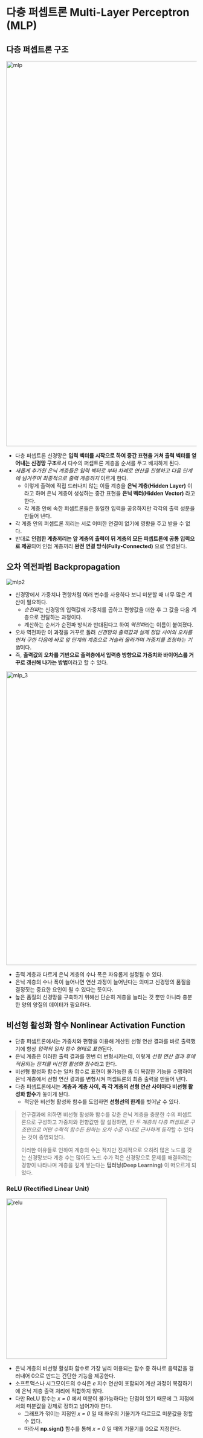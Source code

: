 # 다층 퍼셉트론 Multi-Layer Perceptron (MLP)

## 다층 퍼셉트론 구조
<img width="1020" alt="mlp" src="https://user-images.githubusercontent.com/28593767/113245140-478b0980-92f1-11eb-83c6-50aa27ee175f.png">

* 다층 퍼셉트론 신경망은 **입력 벡터를 시작으로 하여 중간 표현을 거쳐 출력 벡터를 얻어내는 신경망 구조**로서 다수의 퍼셉트론 계층을 순서를 두고 배치하게 된다.
* *새롭게 추가된 은닉 계층들은 입력 벡터로 부터 차례로 연산을 진행하고 다음 단계에 넘겨주며 최종적으로 출력 계층까지* 이르게 한다.
    + 이렇게 출력에 직접 드러나지 않는 이들 계층을 **은닉 계층(Hidden Layer)** 이라고 하며 은닉 계층이 생성하는 중간 표현을 **은닉 벡터(Hidden Vector)** 라고 한다.
    + 각 계층 안에 속한 퍼셉트론들은 동일한 입력을 공유하지만 각각의 출력 성분을 만들어 낸다. 
* 각 계층 안의 퍼셉트론 끼리는 서로 어떠한 연결이 없기에 영향을 주고 받을 수 없다. 
* 반대로 **인접한 계층끼리는 앞 계층의 출력이 뒤 계층의 모든 퍼셉트론에 공통 입력으로 제공**되어 인접 계층끼리 **완전 연결 방식(Fully-Connected)** 으로 연결된다.

## 오차 역전파법 Backpropagation
![mlp2](https://user-images.githubusercontent.com/28593767/113245154-4b1e9080-92f1-11eb-9144-eaf880716f03.png)

* 신경망에서 가중치나 편향처럼 여러 변수를 사용하다 보니 미분할 때 너무 많은 계산이 필요하다. 
    + *순전파*는 신경망의 입력값에 가중치를 곱하고 편향값을 더한 후 그 값을 다음 계층으로 전달하는 과정이다.
    + 계산하는 순서가 순전파 방식과 반대된다고 하여 *역전파*라는 이름이 붙여졌다.
* 오차 역전파란 이 과정을 거꾸로 돌려 *신경망의 출력값과 실제 정답 사이의 오차를 먼저 구한 다음에 바로 앞 단계의 계층으로 거슬러 올라가며 가중치를 조정하는 기법*이다.
* 즉, **출력값의 오차를 기반으로 출력층에서 입력층 방향으로 가중치와 바이어스를 거꾸로 갱신해 나가는 방법**이라고 할 수 있다.

<img width="778" alt="mlp_3" src="https://user-images.githubusercontent.com/28593767/113245413-dc8e0280-92f1-11eb-90f4-8f7d1b2ea83c.png">

* 출력 계층과 다르게 은닉 계층의 수나 폭은 자유롭게 설정될 수 있다.
* 은닉 계층의 수나 폭이 늘어나면 연산 과정이 늘어난다는 의미고 신경망의 품질을 결정짓는 중요한 요인이 될 수 있다는 뜻이다.
* 높은 품질의 신경망을 구축하기 위해선 단순히 계층을 늘리는 것 뿐만 아니라 충분한 양의 양질의 데이터가 필요하다.


## 비선형 활성화 함수 Nonlinear Activation Function
* 단층 퍼셉트론에서는 가중치와 편향을 이용해 계산된 선형 연산 결과를 바로 출력했기에 항상 *입력의 일차 함수 형태로 표현*된다.
* 은닉 계층은 이러한 출력 결과를 한번 더 변형시키는데, 이렇게 *선형 연산 결과 후에 적용되는 장치를 비선형 활성화 함수*라고 한다.
* 비선형 활성화 함수는 일차 함수로 표현이 불가능한 좀 더 복잡한 기능을 수행하여 은닉 계층에서 선형 연산 결과를 변형시켜 퍼셉트론의 최종 출력을 만들어 낸다.
* 다층 퍼셉트론에서는 **계층과 계층 사이, 즉 각 계층의 선형 연산 사이마다 비선형 활성화 함수**가 놓이게 된다.
    + 적당한 비선형 활성화 함수를 도입하면 **선형선의 한계**를 벗어날 수 있다.

> 연구결과에 의하면 비선형 활성화 함수를 갖춘 은닉 계층을 충분한 수의 퍼셉트론으로 구성하고 가중치와 편향값만 잘 설정하면, *단 두 계층의 다층 퍼셉트론 구조만으로 어떤 수학적 함수든 원하는 오차 수준 이내로 근사하게 동작*할 수 있다는 것이 증명되었다.
>
> 이러한 이유들로 인하여 계층의 수는 적지만 전체적으로 오히려 많은 노드를 갖는 신경망보다 계층 수는 많아도 노드 수가 적은 신경망으로 문제를 해결하려는 경향이 나타나며 계층을 깊게 쌓는다는 **딥러닝(Deep Learning)** 이 떠오르게 되었다.

### ReLU (Rectified Linear Unit)
<img width="425" alt="relu" src="https://user-images.githubusercontent.com/28593767/113245156-4bb72700-92f1-11eb-9cd8-84d1a158644d.png">

* 은닉 계층의 비선형 활성화 함수로 가장 널리 이용되는 함수 중 하나로 음력값을 걸러내어 0으로 만드는 간단한 기능을 제공한다.
* 소프트맥스나 시그모이드의 수식은 *e* 지수 연산이 포함되어 계산 과정이 복잡하기에 은닉 계층 출력 처리에 적합하지 않다.
* 다만 ReLU 함수는 *x = 0* 에서 미분이 불가능하다는 단점이 있기 때문에 그 지점에서의 미분값을 강제로 정하고 넘어가야 한다.
    + 그래프가 꺾이는 지점인 *x = 0* 일 때 좌우의 기울기가 다르므로 미분값을 정할 수 없다.
    + 따라서 **np.sign()** 함수를 통해 *x = 0* 일 때의 기울기를 0으로 지정한다.

